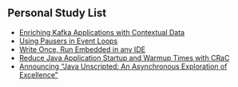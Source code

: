 ## Personal Study List
<!-- BLOG-POST-LIST:START -->
- [Enriching Kafka Applications with Contextual Data](https://foojay.io/today/enriching-kafka-applications-with-contextual-data/)
- [Using Pausers in Event Loops](https://foojay.io/today/using-pausers-in-event-loops/)
- [Write Once, Run Embedded in any IDE](https://foojay.io/today/write-once-run-embedded-in-any-ide/)
- [Reduce Java Application Startup and Warmup Times with CRaC](https://foojay.io/today/reduce-java-application-startup-and-warmup-times-with-crac/)
- [Announcing “Java Unscripted: An Asynchronous Exploration of Excellence”](https://foojay.io/today/announcing-java-unscripted-an-asynchronous-exploration-of-excellence/)
<!-- BLOG-POST-LIST:END -->  
